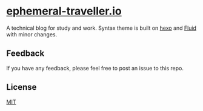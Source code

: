 # [ephemeral-traveller.io](https://ephemeral-traveller.github.io/)

A technical blog for study and work. Syntax theme is built on [hexo](https://github.com/hexojs/hexo) and [Fluid](https://github.com/fluid-dev/hexo-theme-fluid) with minor changes.



## Feedback

If you have any feedback, please feel free to post an issue to this repo.


## License

[MIT](https://choosealicense.com/licenses/mit/)